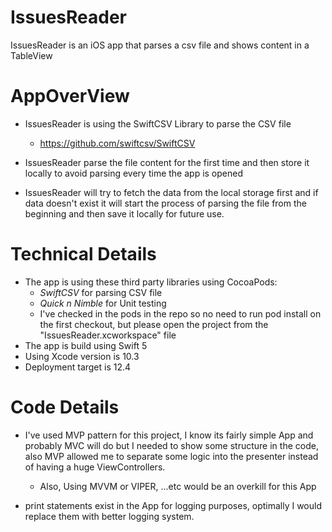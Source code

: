 # IssuesReader
IssuesReader is an iOS app that parses a csv file and shows content in a TableView

# AppOverView
- IssuesReader is using the SwiftCSV Library to parse the CSV file
	- https://github.com/swiftcsv/SwiftCSV

- IssuesReader parse the file content for the first time and then store it locally to avoid parsing every time the app is opened

- IssuesReader will try to fetch the data from the local storage first and if data doesn't exist it will start the process of parsing the file from the beginning and then save it locally for future use.


# Technical Details
- The app is using these third party libraries using CocoaPods:
	- *SwiftCSV* for parsing CSV file
	- *Quick n Nimble* for Unit testing
	- I've checked in the pods in the repo so no need to run pod install on the first checkout, but please open the project from the "IssuesReader.xcworkspace" file 
- The app is build using Swift 5
- Using Xcode version is 10.3
- Deployment target is 12.4


# Code Details
- I've used MVP pattern for this project, I know its fairly simple App and probably MVC will do
but I needed to show some structure in the code, also MVP allowed me to separate some logic into the presenter
instead of having a huge ViewControllers.
  - Also, Using MVVM or VIPER, ...etc would be an overkill for this App

- print statements exist in the App for logging purposes, optimally I would replace them with better logging system.
